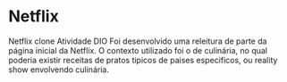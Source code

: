 # Netflix
Netflix clone Atividade DIO
Foi desenvolvido uma releitura de parte da  página inicial da Netflix.
O contexto utilizado foi o de culinária, no qual poderia existir receitas de pratos tipicos de paises especificos, ou reality show envolvendo culinária.
